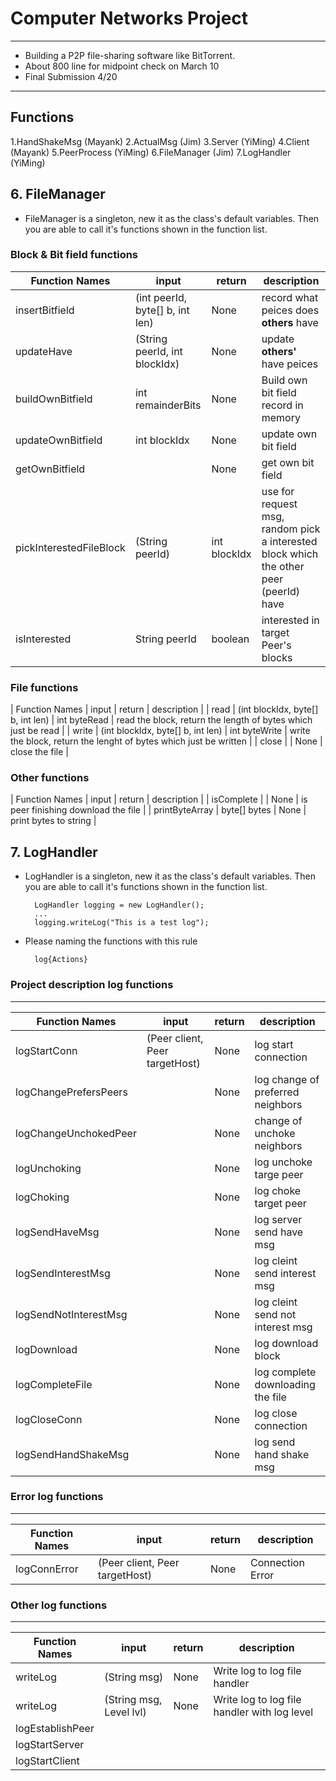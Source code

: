 # Computer Networks Project
---
- Building a P2P file-sharing software like BitTorrent.
- About 800 line for midpoint check on March 10
- Final Submission 4/20

---
## Functions

1.HandShakeMsg (Mayank)
2.ActualMsg (Jim)
3.Server (YiMing)
4.Client (Mayank)
5.PeerProcess (YiMing)
6.FileManager (Jim)
7.LogHandler (YiMing)

## 6. FileManager
- FileManager is a singleton,  new it as the class's default variables.
  Then you are able to call it's functions shown in the function list.

### Block & Bit field functions
| Function Names | input |  return | description  |
| ------------- | ------------- | ----------- | ------- | 
| insertBitfield  | (int peerId, byte[] b, int len) | None | record what peices does **others** have |
| updateHave | (String peerId, int blockIdx) | None | update **others'** have peices |
| buildOwnBitfield | int remainderBits | None | Build own bit field record in memory |
| updateOwnBitfield | int blockIdx | None | update own bit field |
| getOwnBitfield | | None | get own bit field |
| pickInterestedFileBlock | (String peerId) | int blockIdx | use for request msg, random pick a interested block which the other peer (peerId) have |
| isInterested | String peerId | boolean | interested in target Peer's blocks |

### File functions
| Function Names | input |  return | description  |
| read | (int blockIdx, byte[] b, int len) | int byteRead | read the block, return the length of bytes which just be read |
| write | (int blockIdx, byte[] b, int len) | int byteWrite | write the block, return the lenght of bytes which just be written |
| close | | None | close the file |

### Other functions
| Function Names | input |  return | description  |
| isComplete | | None | is peer finishing download the file |
| printByteArray | byte[] bytes | None | print bytes to string |


## 7. LogHandler
- LogHandler is a singleton,  new it as the class's default variables.
  Then you are able to call it's functions shown in the function list.
  
  ```
    LogHandler logging = new LogHandler();
    ...
    logging.writeLog("This is a test log");
  ```

- Please naming the functions with this rule
  ```
    log{Actions}
  ```
 
### Project description log functions
---
| Function Names | input |  return | description  |
| ------------- | ------------- | ----------- | ------- | 
| logStartConn  | (Peer client, Peer targetHost) | None | log start connection |
| logChangePrefersPeers  | | None | log change of preferred neighbors |
| logChangeUnchokedPeer  | | None | change of unchoke neighbors |
| logUnchoking  | | None | log unchoke targe peer |
| logChoking    | | None | log choke target peer  |
| logSendHaveMsg  | | None | log server send have msg |
| logSendInterestMsg  | | None | log cleint send interest msg |
| logSendNotInterestMsg  | | None | log cleint send not interest msg |
| logDownload  | | None | log download block |
| logCompleteFile  | | None | log complete downloading the file |
| logCloseConn  | | None | log close connection |
| logSendHandShakeMsg | | None | log send hand shake msg |

### Error log functions
---
| Function Names | input |  return | description  |
| ------------- | ------------- | ----------- | ------- | 
| logConnError  | (Peer client, Peer targetHost) | None | Connection Error |

### Other log functions
---
| Function Names | input |  return | description  |
| ------------- | ------------- | ----------- | ------- | 
| writeLog      | (String msg) | None | Write log to log file handler |
| writeLog      | (String msg, Level lvl) | None | Write log to log file handler with log level |
| logEstablishPeer | | | |
| logStartServer | | | |
| logStartClient | | | |

